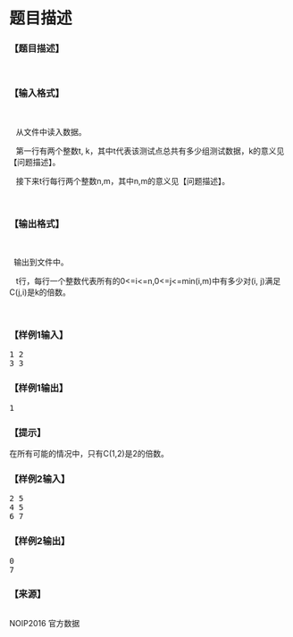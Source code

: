 # 题目描述


<h3>
【题目描述】
</h3>
<p>
 <img alt="" src="/upload/image/20161121/20161121152626_20079.jpg"/> 
</p>
<h3>
【输入格式】
</h3>
<p>
<br/>
</p>
<p>
   从文件中读入数据。
</p>
<p>
   第一行有两个整数t, k，其中t代表该测试点总共有多少组测试数据，k的意义见【问题描述】。
</p>
<p>
   接下来t行每行两个整数n,m，其中n,m的意义见【问题描述】。
</p>
<p>
<br/>
</p>
<h3>
【输出格式】
</h3>
<p>
<br/>
</p>
<p>
  输出到文件中。
</p>
<p>
   t行，每行一个整数代表所有的0&lt;=i&lt;=n,0&lt;=j&lt;=min(i,m)中有多少对(i, j)满足C(j,i)是k的倍数。
</p>
<p>
<br/>
</p>
<h3>
【样例1输入】
</h3>
<pre>1 2
3 3
</pre>
<h3>
【样例1输出】
</h3>
<pre>1</pre>
<h3>
【提示】
</h3>
<p>
在所有可能的情况中，只有C(1,2)是2的倍数。
</p>
<h3>
【样例2输入】
</h3>
<pre>2 5
4 5
6 7
</pre>
<h3>
【样例2输出】
</h3>
<pre>0
7</pre>
<h3>
【来源】
</h3>
<p>
<img alt="" src="/upload/image/20161121/20161121153526_71261.jpg"/> 
</p>
<p>
NOIP2016 官方数据
</p>
